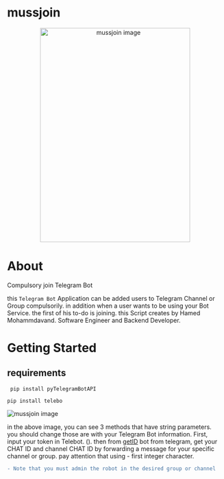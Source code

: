 # mussjoin

<p align="center">
<img src="https://github.com/h4medgit/mussjoin/blob/main/mussjoin.png"
     alt="mussjoin image" width="350" height="500">
</p>


# About
Compulsory join Telegram Bot

this `Telegram Bot` Application can be added users to Telegram Channel or Group compulsorily. in addition when a user wants to be using your Bot Service. the first of his to-do is joining. this Script creates by Hamed Mohammdavand. Software Engineer and Backend Developer.

# Getting Started
## requirements
``` pip install pyTelegramBotAPI```

```pip install telebo```

<img src="https://github.com/h4medgit/mussjoin/blob/main/Screenshot%202021-12-03%20064243.jpg"
     alt="mussjoin image">
     
in the above image, you can see 3 methods that have string parameters. you should change those are with your Telegram Bot information. First, input your token in Telebot. (). then from <a href="https://t.me/get_id_bot">getID</a> bot from telegram, get your CHAT ID and channel CHAT ID by forwarding a message for your specific channel or group. pay attention that using - first integer character.

```diff
- Note that you must admin the robot in the desired group or channel
